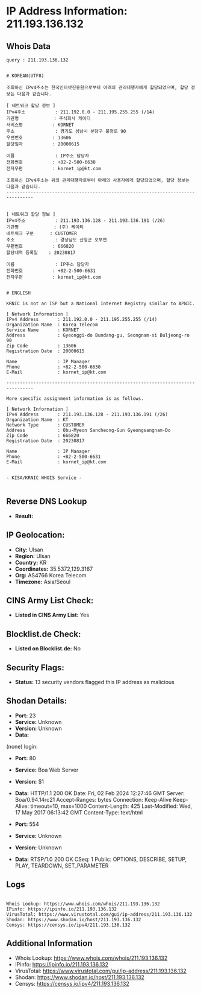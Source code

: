 # IP Address Information: 211.193.136.132

## Whois Data
```
query : 211.193.136.132


# KOREAN(UTF8)

조회하신 IPv4주소는 한국인터넷진흥원으로부터 아래의 관리대행자에게 할당되었으며, 할당 정보는 다음과 같습니다.

[ 네트워크 할당 정보 ]
IPv4주소           : 211.192.0.0 - 211.195.255.255 (/14)
기관명             : 주식회사 케이티
서비스명           : KORNET
주소               : 경기도 성남시 분당구 불정로 90
우편번호           : 13606
할당일자           : 20000615

이름               : IP주소 담당자
전화번호           : +82-2-500-6630
전자우편           : kornet_ip@kt.com

조회하신 IPv4주소는 위의 관리대행자로부터 아래의 사용자에게 할당되었으며, 할당 정보는 다음과 같습니다.
--------------------------------------------------------------------------------


[ 네트워크 할당 정보 ]
IPv4주소           : 211.193.136.128 - 211.193.136.191 (/26)
기관명             : (주) 케이티
네트워크 구분      : CUSTOMER
주소               : 경상남도 산청군 오부면
우편번호           : 666820
할당내역 등록일    : 20230817

이름               : IP주소 담당자
전화번호           : +82-2-500-6631
전자우편           : kornet_ip@kt.com


# ENGLISH

KRNIC is not an ISP but a National Internet Registry similar to APNIC.

[ Network Information ]
IPv4 Address       : 211.192.0.0 - 211.195.255.255 (/14)
Organization Name  : Korea Telecom
Service Name       : KORNET
Address            : Gyeonggi-do Bundang-gu, Seongnam-si Buljeong-ro 90
Zip Code           : 13606
Registration Date  : 20000615

Name               : IP Manager
Phone              : +82-2-500-6630
E-Mail             : kornet_ip@kt.com

--------------------------------------------------------------------------------

More specific assignment information is as follows.

[ Network Information ]
IPv4 Address       : 211.193.136.128 - 211.193.136.191 (/26)
Organization Name  : KT
Network Type       : CUSTOMER
Address            : Obu-Myeon Sancheong-Gun Gyeongsangnam-Do
Zip Code           : 666820
Registration Date  : 20230817

Name               : IP Manager
Phone              : +82-2-500-6631
E-Mail             : kornet_ip@kt.com


- KISA/KRNIC WHOIS Service -


```
## Reverse DNS Lookup
- **Result:** 

## IP Geolocation:
- **City:** Ulsan
- **Region:** Ulsan
- **Country:** KR
- **Coordinates:** 35.5372,129.3167
- **Org:** AS4766 Korea Telecom
- **Timezone:** Asia/Seoul

## CINS Army List Check:
- **Listed in CINS Army List:** 
Yes

## Blocklist.de Check:
- **Listed on Blocklist.de:** 
No

## Security Flags:
- **Status:** 13 security vendors flagged this IP address as malicious

## Shodan Details:
- **Port:** 23
- **Service:** Unknown
- **Version:** Unknown
- **Data:** 
(none) login: 

- **Port:** 80
- **Service:** Boa Web Server
- **Version:** $1
- **Data:** HTTP/1.1 200 OK
Date: Fri, 02 Feb 2024 12:27:46 GMT
Server: Boa/0.94.14rc21
Accept-Ranges: bytes
Connection: Keep-Alive
Keep-Alive: timeout=10, max=1000
Content-Length: 425
Last-Modified: Wed, 17 May 2017 06:13:42 GMT
Content-Type: text/html



- **Port:** 554
- **Service:** Unknown
- **Version:** Unknown
- **Data:** RTSP/1.0 200 OK
CSeq: 1
Public: OPTIONS, DESCRIBE, SETUP, PLAY, TEARDOWN, SET_PARAMETER



## Logs
```

Whois Lookup: https://www.whois.com/whois/211.193.136.132
IPinfo: https://ipinfo.io/211.193.136.132
VirusTotal: https://www.virustotal.com/gui/ip-address/211.193.136.132
Shodan: https://www.shodan.io/host/211.193.136.132
Censys: https://censys.io/ipv4/211.193.136.132

```
## Additional Information
- Whois Lookup: https://www.whois.com/whois/211.193.136.132
- IPinfo: https://ipinfo.io/211.193.136.132
- VirusTotal: https://www.virustotal.com/gui/ip-address/211.193.136.132
- Shodan: https://www.shodan.io/host/211.193.136.132
- Censys: https://censys.io/ipv4/211.193.136.132

